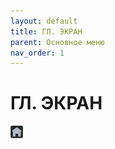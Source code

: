 ```yaml
---
layout: default
title: ГЛ. ЭКРАН
parent: Основное меню
nav_order: 1
---
```


# ГЛ. ЭКРАН
<img src="../../assets/icons/main_screen.png" width="20" height="20">
